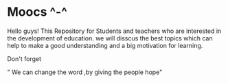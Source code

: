 # Moocs ^-^

Hello guys!
This Repository for Students and teachers who are interested in the development of education.
we will disscus the best  topics  which can help to make a good understanding and a big motivation for learning.



Don't forget 


" We can change the word ,by giving the people hope"





